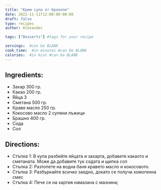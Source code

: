 ```yaml
---
title: "Крем супа от броколи"
date: 2022-11-11T12:00:00-00:00
draft: false
type: recipes
author: Alexander

tags: ["Desserts"] #tags for your recipe

servings:  #can be BLANK
cook_time:  #in minutes #can be BLANK
calories:  #in kcal #can be BLANK
---
```

## Ingredients:
- Захар 300 гр.
- Какао 200 гр.
- Яйца 3
- Сметана 500 гр.
- Краве масло 250 гр.
- Кокосово масло 2 супени лъжици
- Брашно 400 гр.
- Сода
- Сол

## Directions:
- Стъпка 1: В купа разбийте яйцата и захарта, добавете какаото и сметаната. Може да добавите тук содата и щипка сол
- Стъпка 2: Разтопете на водна баня кравето масло и кокосовото.
- Стъпка 3: Разбъркайте всичко заедно, докато се получи хомогенна смес
- Стъпка 4: Пече се на хартия намазана с мазнина;

